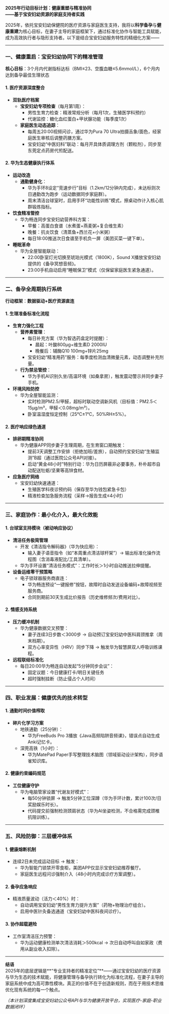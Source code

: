 **2025年行动目标计划：健康重塑与精准协同**  
**——基于宝安妇幼资源的家庭支持者实践**  

2025年，依托宝安妇幼保健院的医疗资源与家庭医生支持，我将以**科学备孕**与**健康重建**为核心目标，在妻子主导的家庭框架下，通过标准化协作与智能工具赋能，成为高效执行者与隐形支持者。以下是结合宝安妇幼服务特性的精细化方案——  

---

### **一、健康重启：宝安妇幼协同下的精准管理**  
**核心目标**：3个月内代谢指标达标（BMI≤23、空腹血糖≤5.6mmol/L），6个月内达到备孕最佳生理状态  

#### **1. 医疗资源深度整合**  
- **双轨医疗档案**  
  - **宝安妇幼专项检查**（每月第1周）：  
    - 男性生育力检查：精液常规分析（每月1次，生殖医学科预约）  
    - 代谢监控：糖化血红蛋白+甲状腺功能（每季度1次）  
  - **家庭医生动态追踪**：  
    - 每周五20:00视频问诊，通过华为Pura 70 Ultra拍摄舌象/面色，经家庭医生审核后调整药膳方案。  
    - 宝安妇幼“中医妇科”联动：每月开具体质调理方剂（颗粒剂），同步至东莞定点药房代煎配送。  

#### **2. 华为生态健康执行体系**  
- **运动改造**  
  - **通勤健身化**：  
    - 华为手环8设定“竞速步行”目标（1.2km/12分钟内完成），未达标则次日通勤改为跑步（运动数据同步家庭群）。  
    - 周末清洁台球室时，启用手环“功能性训练”模式，擦桌动作计入核心肌群锻炼指标。  
- **饮食精准管控**  
  - 华为畅连同步宝安妇幼营养科方案：  
    - 早餐：高蛋白食谱（水煮蛋+燕麦粥+复合维生素）  
    - 晚餐：抗炎饮食（清蒸鱼+西兰花+小米粥）  
    - 每日18:00推送次日食谱至手机负一屏（美团买菜一键下单）。  
- **睡眠革命**  
  - 华为全屋智能联动：  
    - 22:00卧室灯光切换至琥珀光模式（1800K），Sound X播放宝安妇幼提供的《备孕冥想音频》。  
    - 23:00手机自动启用“睡眠保卫”模式（仅保留家庭医生紧急通道）。  

---

### **二、备孕全周期执行系统**  
**行动框架**：**数据驱动+医疗资源直连**  

#### **1. 生理准备标准化流程**  
- **生育力强化工程**  
  - **营养素管理**：  
    - 每日补充方案（华为智选药盒定时提醒）：  
      - 晨起：叶酸800μg+维生素D 2000IU  
      - 晚餐后：辅酶Q10 100mg+锌片25mg  
    - 宝安妇幼“精准用药”服务：每季度检测血清微量元素，动态调整补充剂量。  
  - **行为禁忌管控**：  
    - 华为手机AI识别久坐/高温环境（如桑拿房），触发震动警示并同步妻子手机。  
- **环境风险防控**  
  - 华为全屋智能监测：  
    - 实时检测PM2.5/甲醛，超标时联动空调新风机（目标值：PM2.5＜15μg/m³，甲醛＜0.08mg/m³）。  
    - 卧室温湿度恒定控制（25℃±1℃，50%RH±5%）。  

#### **2. 医疗响应绿色通道**  
- **排卵期精准协同**  
  - 华为健康APP同步妻子生理周期，在生育窗口期触发：  
    - 提前3天调整工作安排（拒绝加班/差旅），自动预约宝安妇幼“生殖监测”B超（通过医院公众号API对接）。  
    - 启动“黄金48小时”特别行动：华为日历屏蔽非必要事务，朴朴超市自动配送牡蛎/坚果等高锌食材。  
- **应急医疗网络**  
  - 宝安妇幼快速通道：  
    - 生殖医学科夜诊预约码（保存至华为钱包紧急卡包）  
    - 精液检查加急服务流程（采样→报告生成≤4小时）  

---

### **三、家庭协作：最小化介入，最大化效能**  

#### **1. 台球室支持模块（被动响应协议）**  
- **清洁任务极简管理**  
  - 开发《清洁指令解码器》（华为快应用）：  
    - 输入妻子语音指令（如“本周重点清洁球杆架”）→ 输出标准化操作流程图（含消毒液配比/工具清单）。  
  - 华为手环设置“清洁任务模式”：工作时长＞1小时自动推送拉伸提醒。  
- **设备运维零干预策略**  
  - 电子锁球器服务商直连：  
    - 华为畅连预设“一键报修”按钮，故障时自动发送设备编码+故障视频至服务商。  
    - 合同到期前30天生成比价报告（历史维修频次/费用对比）。  

#### **2. 情感支持系统**  
- **压力缓冲机制**  
  - 华为健康数据交叉预警：  
    - 妻子连续3日步数＜3000步 → 自动预订宝安妇幼中医科肩颈推拿（周末档期）。  
    - 双方心率变异性（HRV）同步下降 → 触发华为智慧屏双人呼吸训练课程。  
- **远程联结标准化**  
  - 每日20:00华为畅连自动发起“5分钟同步会议”：  
    - 固定议题：今日健康打卡/明日关键任务  
    - 超时强制挂断（防止侵占个人时间）  

---

### **四、职业发展：健康优先的技术转型**  

#### **1. 通勤时间价值榨取**  
- **碎片化学习方案**  
  - 地铁通勤（25分钟）：  
    - 华为FreeBuds Pro 3播放《Java高频陷阱音频课》，错误点自动生成Anki记忆卡。  
  - 深莞高铁（1小时）：  
    - 华为MatePad Paper手写整理技术脑图（领域驱动设计架构），同步语雀知识库。  

#### **2. 健康约束编码规范**  
- **工位健康守护**  
  - 华为电脑管家设置“代谢友好模式”：  
    - 每50分钟锁屏 → 触发5分钟工位深蹲（华为手环计数，累计100次/日奖励娱乐时长）。  
    - 代码提交前强制检测颈肩状态（华为AI坐姿检测，不合格需完成颈椎抗阻训练）。  

---

### **五、风险防御：三层缓冲体系**  

#### **1. 健康熔断机制**  
- 连续2日未完成运动目标 → 触发：  
  - 华为智能门锁禁开零食柜，美团APP仅显示宝安妇幼推荐餐厅。  
  - 家庭医生远程问诊强制介入（48小时内完成诊疗方案调整）。  

#### **2. 备孕应急响应**  
- 精液质量波动（活力＜40%）时：  
  - 自动调用宝安妇幼“男性生育力提升方案”（药物+物理治疗组合）。  
  - 启用中医针灸备选通道（宝安妇幼中医科夜间诊疗）。  

#### **3. 协作超载避险**  
- 工作室清洁压力预警：  
  - 华为运动健康检测单次清洁消耗＞500kcal → 次日自动呼叫自如家政（费用从副业收入扣除）。  

---

**结语**  
2025年的底层逻辑是**“专业支持者的精准定位”**——通过宝安妇幼的医疗资源与华为生态的技术赋能，将健康管理与备孕执行转化为标准化流程，在妻子主导的家庭系统中成为高可靠性模块。真正的价值不在于创造新规则，而在于用技术思维优化现有系统的每一个触点。  

*（本计划深度集成宝安妇幼公众号API与华为健康开放平台，实现医疗-家庭-职业数据闭环）*